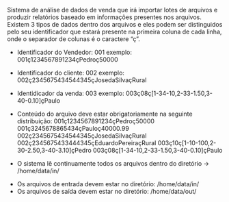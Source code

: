 Sistema de análise de dados de venda que irá importar lotes de arquivos
e produzir relatórios baseado em informações presentes nos arquivos.
Existem 3 tipos de dados dentro dos arquivos e eles podem ser distinguidos
pelo seu identificador que estará presente na primeira coluna de cada linha,
onde o separador de colunas é o caractere “ç”.

* Identificador do Vendedor: 001
	exemplo: 001ç1234567891234çPedroç50000
* Identificador do cliente: 002
	exemplo: 002ç2345675434544345çJosedaSilvaçRural
* Identidicador da venda: 003
	exemplo: 003ç08ç[1-34-10,2-33-1.50,3-40-0.10]çPaulo

* Conteúdo do arquivo deve estar obrigatoriamente na seguinte distribuição: 
001ç1234567891234çPedroç50000
001ç3245678865434çPauloç40000.99
002ç2345675434544345çJosedaSilvaçRural
002ç2345675433444345çEduardoPereiraçRural
003ç10ç[1-10-100,2-30-2.50,3-40-3.10]çPedro
003ç08ç[1-34-10,2-33-1.50,3-40-0.10]çPaulo

* O sistema lê continuamente todos os arquivos dentro do diretório -> /home/data/in/

- Os arquivos de entrada devem estar no diretório: /home/data/in/
- Os arquivos de saída devem estar no diretório: /home/data/out/

